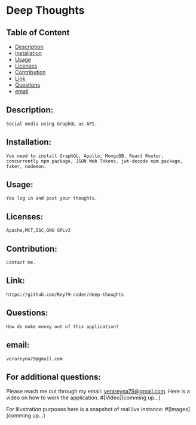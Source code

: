 # Deep Thoughts
## Table of Content

- [Description](#Description)
- [Installation](#Installation)
- [Usage](#Usage)
- [Licenses](#Licenses)
- [Contribution](#Contribution)
- [Link](#Link)
- [Questions](#Questions)
- [email](#email)

## Description:
    Social media using GraphQL as API. 
## Installation:
    You need to install GraphQL, Apollo, MongoDB, React Router,  concurrently npm package, JSON Web Tokens, jwt-decode npm package,  faker, nodemon.
## Usage:
    You log in and post your thoughts.
## Licenses:
    Apache,MCT,ISC,GNU GPLv3
## Contribution:
    Contact me.
## Link:
    https://github.com/Rey79-coder/deep-thoughts
## Questions:
    How do make money out of this application?
## email:
    verareyna79@gmail.com

## For additional questions:
   Please reach me out through my email: verareyna79@gmail.com.
   Here is a video on how to work the application.
#[Video](comming up...)

For illustration purposes here is a snapshot of real live instance:
#[Images](comming up...)

